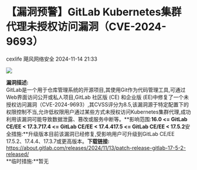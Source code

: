 #  【漏洞预警】GitLab Kubernetes集群代理未授权访问漏洞（CVE-2024-9693）   
cexlife  飓风网络安全   2024-11-14 21:33  
  
![](https://mmbiz.qpic.cn/mmbiz_png/ibhQpAia4xu00ZmDuYcRSu4IVlAxjSMCobNkWdibyodhcxl4hJx3OMspF67hR4gvAo3wfVGnUlec9LnVlEGmPfB6Q/640?wx_fmt=png&from=appmsg "")  
  
**漏洞描述:**  
GitLab是一个用于仓库管理系统的开源项目,其使用Git作为代码管理工具,可通过Web界面访问公开或私人项目,GitLab 社区版 (CE) 和企业版 (EE)中修复了一个未授权访问漏洞（CVE-2024-9693）,其CVSS评分为8.5,该漏洞源于特定配置下的权限控制不当,允许低权限用户通过某些方式未授权访问Kubernetes集群代理,成功利用该漏洞可能导致数据泄露、篡改或服务中断等。**影响范围:**16.0 <= GitLab CE/EE < 17.3.717.4 <= GitLab CE/EE < 17.4.417.5 <= GitLab CE/EE < 17.5.2**安全措施:**升级版本目前该漏洞已经修复,受影响用户可升级到GitLab CE/EE 17.5.2、17.4.4、17.3.7或更高版本。**下载链接:**  
https://about.gitlab.com/releases/2024/11/13/patch-release-gitlab-17-5-2-released/  
**临时措施:**暂无  
